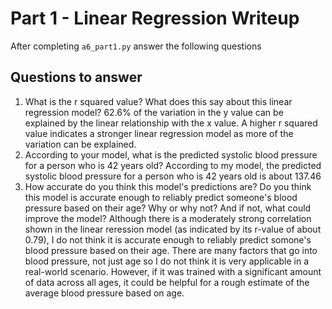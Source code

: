 # Part 1 - Linear Regression Writeup

After completing `a6_part1.py` answer the following questions

## Questions to answer

1. What is the r squared value?  What does this say about this linear regression model?
62.6% of the variation in the y value can be explained by the linear relationship with the x value. A higher r squared value indicates a stronger linear regression model as more of the variation can be explained. 
2. According to your model, what is the predicted systolic blood pressure for a person who is 42 years old?
According to my model, the predicted systolic blood pressure for a person who is 42 years old is about 137.46
3. How accurate do you think this model's predictions are?  Do you think this model is accurate enough to reliably predict someone's blood pressure based on their age?  Why or why not?  And if not, what could improve the model?
Although there is a moderately strong correlation shown in the linear reression model (as indicated by its r-value of about 0.79), I do not think it is accurate enough to reliably predict somone's blood pressure based on their age. There are many factors that go into blood pressure, not just age so I do not think it is very applicable in a real-world scenario. However, if it was trained with a significant amount of data across all ages, it could be helpful for a rough estimate of the average blood pressure based on age. 